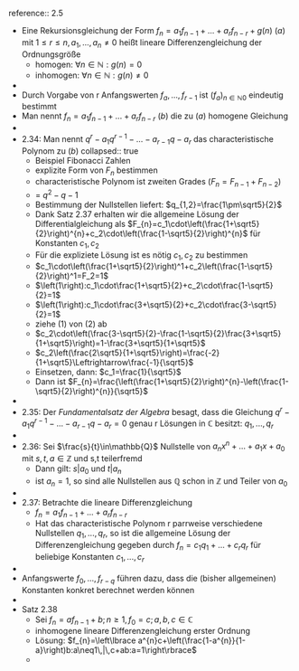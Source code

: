 reference:: 2.5

- Eine Rekursionsgleichung der Form $f_{n}=a_1f_{n-1}+...+a_{r}f_{n-r}+g\left(n\right)$ (*a*) mit $1\leq r\leq n,a_1,...,a_{n}\neq0$ heißt lineare Differenzengleichung der Ordnungsgröße
	- homogen: $\forall n\in\mathbb{N}:g\left(n\right)=0$
	- inhomogen: $\forall n\in\mathbb{N}:g\left(n\right)\neq0$
-
- Durch Vorgabe von r Anfangswerten $f_{a},...,f_{r-1}$ ist $\left(f_{a}\right)_{n\in\mathbb{N}0}$ eindeutig bestimmt
- Man nennt $f_{n}=a_1f_{n-1}+...+a_{r}f_{n-r}$ (*b*) die zu (*a*) homogene Gleichung
-
- 2.34: Man nennt $q^{r}-a_1q^{r-1}-...-a_{r-1}q-a_{r}$ das characteristische Polynom zu (*b*)
  collapsed:: true
	- Beispiel Fibonacci Zahlen
	- explizite Form von $F_{n}$ bestimmen
	- characteristische Polynom ist zweiten Grades ($F_{n}=F_{n-1}+F_{n-2}$)
	- = $q^2-q-1$
	- Bestimmung der Nullstellen liefert: $q_{1,2}=\frac{1\pm\sqrt5}{2}$
	- Dank Satz 2.37 erhalten wir die allgemeine Lösung der Differentialgleichung als $F_{n}=c_1\cdot\left(\frac{1+\sqrt5}{2}\right)^{n}+c_2\cdot\left(\frac{1-\sqrt5}{2}\right)^{n}$ für Konstanten $c_1,c_2$
	- Für die expliziete Lösung ist es nötig $c_1,c_2$ zu bestimmen
	- $c_1\cdot\left(\frac{1+\sqrt5}{2}\right)^1+c_2\left(\frac{1-\sqrt5}{2}\right)^1=F_2=1$
	- $\left(1\right):c_1\cdot\frac{1+\sqrt5}{2}+c_2\cdot\frac{1-\sqrt5}{2}=1$
	- $\left(1\right):c_1\cdot\frac{3+\sqrt5}{2}+c_2\cdot\frac{3-\sqrt5}{2}=1$
	- ziehe (1) von (2) ab
	- $c_2\cdot\left(\frac{3-\sqrt5}{2}-\frac{1-\sqrt5}{2}\frac{3+\sqrt5}{1+\sqrt5}\right)=1-\frac{3+\sqrt5}{1+\sqrt5}$
	- $c_2\left(\frac{2\sqrt5}{1+\sqrt5}\right)=\frac{-2}{1+\sqrt5}\Leftrightarrow\frac{-1}{\sqrt5}$
	- Einsetzen, dann: $c_1=\frac{1}{\sqrt5}$
	- Dann ist $F_{n}=\frac{\left(\frac{1+\sqrt5}{2}\right)^{n}-\left(\frac{1-\sqrt5}{2}\right)^{n}}{\sqrt5}$
-
- 2.35: Der *Fundamentalsatz der Algebra* besagt, dass die Gleichung $q^{r}-a_1q^{r-1}-...-a_{r-1}q-a_{r}=0$ genau r Lösungen in $\mathbb{C}$ besitzt: $q_1,...,q_{r}$
-
- 2.36: Sei $\frac{s}{t}\in\mathbb{Q}$ Nullstelle von $a_{n}x^{n}+...+a_1x+a_0$ mit $s,t,a\in\mathbb{Z}$ und s,t teilerfremd
	- Dann gilt: $s|a_0$ und $t|a_{n}$
	- ist $a_{n}=1$, so sind alle Nullstellen aus $\mathbb{Q}$ schon in $\mathbb{Z}$ und Teiler von $a_0$
-
- 2.37: Betrachte die lineare Differenzgleichung
	- $f_{n}=a_1f_{n-1}+...+a_{r}f_{n-r}$
	- Hat das characteristische Polynom r parrweise verschiedene Nullstellen $q_1,...,q_{r}$, so ist die allgemeine Lösung der Differenzengleichung gegeben durch $f_{n}=c_1q_1+...+c_{r}q_{r}$ für beliebige Konstanten $c_1,...,c_{r}$
-
- Anfangswerte $f_0,...,f_{r-q}$ führen dazu, dass die (bisher allgemeinen) Konstanten konkret berechnet werden können
-
- Satz 2.38
	- Sei $f_{n}=af_{n-1}+b;n\geq1,f_0=c;a,b,c\in\mathbb{C}$
	- inhomogene lineare Differenzengleichung erster Ordnung
	- Lösung: $f_{n}=\left\lbrace a^{n}c+\left(\frac{1-a^{n}}{1-a}\right)b:a\neq1\,|\,c+ab:a=1\right\rbrace$
	-